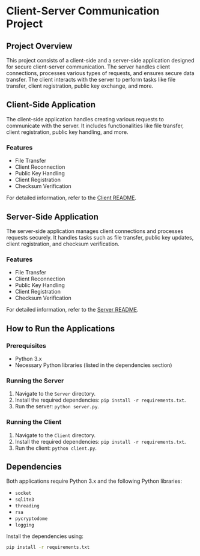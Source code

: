 # Client-Server Communication Project

## Project Overview

This project consists of a client-side and a server-side application designed for secure client-server communication. The server handles client connections, processes various types of requests, and ensures secure data transfer. The client interacts with the server to perform tasks like file transfer, client registration, public key exchange, and more.

## Client-Side Application

The client-side application handles creating various requests to communicate with the server. It includes functionalities like file transfer, client registration, public key handling, and more.

### Features

- File Transfer
- Client Reconnection
- Public Key Handling
- Client Registration
- Checksum Verification

For detailed information, refer to the [Client README](./Client/README.md).

## Server-Side Application

The server-side application manages client connections and processes requests securely. It handles tasks such as file transfer, public key updates, client registration, and checksum verification.

### Features

- File Transfer
- Client Reconnection
- Public Key Handling
- Client Registration
- Checksum Verification

For detailed information, refer to the [Server README](./Server/README.md).

## How to Run the Applications

### Prerequisites

- Python 3.x
- Necessary Python libraries (listed in the dependencies section)

### Running the Server

1. Navigate to the `Server` directory.
2. Install the required dependencies: `pip install -r requirements.txt`.
3. Run the server: `python server.py`.

### Running the Client

1. Navigate to the `Client` directory.
2. Install the required dependencies: `pip install -r requirements.txt`.
3. Run the client: `python client.py`.

## Dependencies

Both applications require Python 3.x and the following Python libraries:

- `socket`
- `sqlite3`
- `threading`
- `rsa`
- `pycryptodome`
- `logging`

Install the dependencies using:

```bash
pip install -r requirements.txt
```
